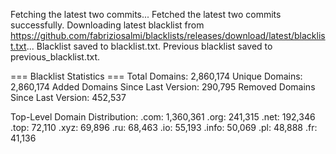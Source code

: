 Fetching the latest two commits...
Fetched the latest two commits successfully.
Downloading latest blacklist from https://github.com/fabriziosalmi/blacklists/releases/download/latest/blacklist.txt...
Blacklist saved to blacklist.txt.
Previous blacklist saved to previous_blacklist.txt.

=== Blacklist Statistics ===
Total Domains: 2,860,174
Unique Domains: 2,860,174
Added Domains Since Last Version: 290,795
Removed Domains Since Last Version: 452,537

Top-Level Domain Distribution:
  .com: 1,360,361
  .org: 241,315
  .net: 192,346
  .top: 72,110
  .xyz: 69,896
  .ru: 68,463
  .io: 55,193
  .info: 50,069
  .pl: 48,888
  .fr: 41,136
